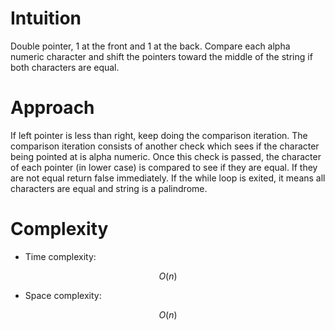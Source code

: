 # Intuition
<!-- Describe your first thoughts on how to solve this problem. -->
Double pointer, 1 at the front and 1 at the back. Compare each alpha numeric character and shift the pointers toward the middle of the string if both characters are equal. 

# Approach
<!-- Describe your approach to solving the problem. -->
If left pointer is less than right, keep doing the comparison iteration. The comparison iteration consists of another check which sees if the character being pointed at is alpha numeric. Once this check is passed, the character of each pointer (in lower case) is compared to see if they are equal. If they are not equal return false immediately. If the while loop is exited, it means all characters are equal and string is a palindrome.

# Complexity
- Time complexity:
<!-- Add your time complexity here, e.g. $$O(n)$$ -->
$$O(n)$$

- Space complexity:
<!-- Add your space complexity here, e.g. $$O(n)$$ -->
$$O(n)$$